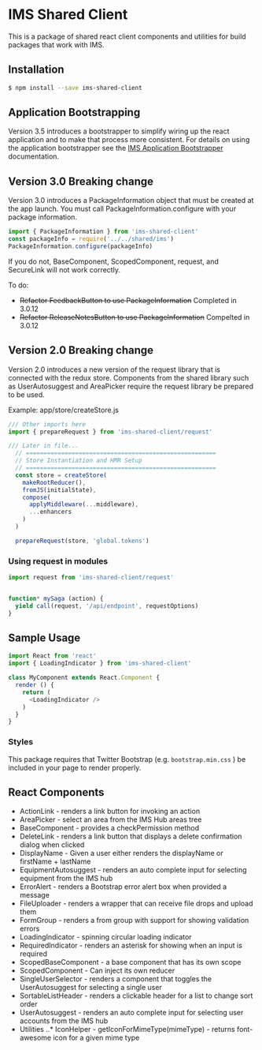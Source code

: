 # IMS Shared Client
This is a package of shared react client components and utilities for build packages that work with IMS.

## Installation
```bash
$ npm install --save ims-shared-client
```

## Application Bootstrapping
Version 3.5 introduces a bootstrapper to simplify wiring up the react application and to make that process more consistent. For details on using the application bootstrapper see the [IMS Application Bootstrapper](/docs/imsBootstrapper.md) documentation. 

## Version 3.0 Breaking change
Version 3.0 introduces a PackageInformation object that must be created at the app launch. You must call PackageInformation.configure with your package information.

```js
import { PackageInformation } from 'ims-shared-client'
const packageInfo = require('../../shared/ims')
PackageInformation.configure(packageInfo)
```

If you do not, BaseComponent, ScopedComponent, request, and SecureLink will not work correctly.

To do:
- ~~Refactor FeedbackButton to use PackageInformation~~ Completed in 3.0.12
- ~~Refactor ReleaseNotesButton to use PackageInformation~~ Compelted in 3.0.12

## Version 2.0 Breaking change
Version 2.0 introduces a new version of the request library that is connected with the redux store. Components from the shared library such as UserAutosuggest and AreaPicker require the request library be prepared to be used.

Example: app/store/createStore.js

```js
/// Other imports here
import { prepareRequest } from 'ims-shared-client/request'

/// Later in file...
  // ======================================================
  // Store Instantiation and HMR Setup
  // ======================================================
  const store = createStore(
    makeRootReducer(),
    fromJS(initialState),
    compose(
      applyMiddleware(...middleware),
      ...enhancers
    )
  )

  prepareRequest(store, 'global.tokens')
```

### Using request in modules

```js
import request from 'ims-shared-client/request'


function* mySaga (action) {
  yield call(request, '/api/endpoint', requestOptions)
}
```

## Sample Usage
```js
import React from 'react'
import { LoadingIndicator } from 'ims-shared-client'

class MyComponent extends React.Component {
  render () {
    return (
      <LoadingIndicator />
    )
  }
}
```

### Styles
This package requires that Twitter Bootstrap (e.g. ```bootstrap.min.css``` ) be included in your page to render properly.

## React Components
* ActionLink - renders a link button for invoking an action
* AreaPicker - select an area from the IMS Hub areas tree
* BaseComponent - provides a checkPermission method
* DeleteLink - renders a link button that displays a delete confirmation dialog when clicked
* DisplayName - Given a user either renders the displayName or firstName + lastName
* EquipmentAutosuggest - renders an auto complete input for selecting equipment from the IMS hub
* ErrorAlert - renders a Bootstrap error alert box when provided a message
* FileUploader - renders a wrapper that can receive file drops and upload them
* FormGroup - renders a from group with support for showing validation errors
* LoadingIndicator - spinning circular loading indicator
* RequiredIndicator - renders an asterisk for showing when an input is required
* ScopedBaseComponent - a base component that has its own scope
* ScopedComponent - Can inject its own reducer
* SingleUserSelector - renders a component that toggles the UserAutosuggest for selecting a single user
* SortableListHeader - renders a clickable header for a list to change sort order
* UserAutosuggest - renders an auto complete input for selecting user accounts from the IMS hub
* Utilities 
..* IconHelper - getIconForMimeType(mimeType) - returns font-awesome icon for a given mime type
